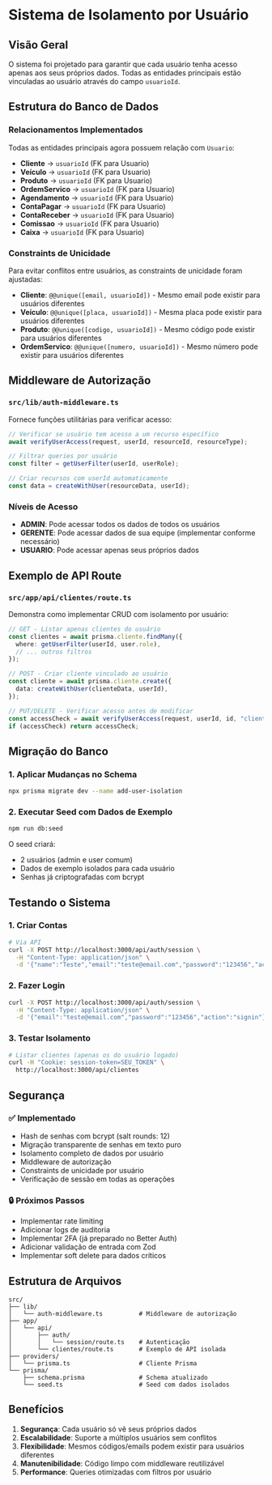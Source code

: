 # Sistema de Isolamento por Usuário

## Visão Geral

O sistema foi projetado para garantir que cada usuário tenha acesso apenas aos seus próprios dados. Todas as entidades principais estão vinculadas ao usuário através do campo `usuarioId`.

## Estrutura do Banco de Dados

### Relacionamentos Implementados

Todas as entidades principais agora possuem relação com `Usuario`:

- **Cliente** → `usuarioId` (FK para Usuario)
- **Veículo** → `usuarioId` (FK para Usuario)
- **Produto** → `usuarioId` (FK para Usuario)
- **OrdemServico** → `usuarioId` (FK para Usuario)
- **Agendamento** → `usuarioId` (FK para Usuario)
- **ContaPagar** → `usuarioId` (FK para Usuario)
- **ContaReceber** → `usuarioId` (FK para Usuario)
- **Comissao** → `usuarioId` (FK para Usuario)
- **Caixa** → `usuarioId` (FK para Usuario)

### Constraints de Unicidade

Para evitar conflitos entre usuários, as constraints de unicidade foram ajustadas:

- **Cliente**: `@@unique([email, usuarioId])` - Mesmo email pode existir para usuários diferentes
- **Veículo**: `@@unique([placa, usuarioId])` - Mesma placa pode existir para usuários diferentes
- **Produto**: `@@unique([codigo, usuarioId])` - Mesmo código pode existir para usuários diferentes
- **OrdemServico**: `@@unique([numero, usuarioId])` - Mesmo número pode existir para usuários diferentes

## Middleware de Autorização

### `src/lib/auth-middleware.ts`

Fornece funções utilitárias para verificar acesso:

```typescript
// Verificar se usuário tem acesso a um recurso específico
await verifyUserAccess(request, userId, resourceId, resourceType);

// Filtrar queries por usuário
const filter = getUserFilter(userId, userRole);

// Criar recursos com userId automaticamente
const data = createWithUser(resourceData, userId);
```

### Níveis de Acesso

- **ADMIN**: Pode acessar todos os dados de todos os usuários
- **GERENTE**: Pode acessar dados de sua equipe (implementar conforme necessário)
- **USUARIO**: Pode acessar apenas seus próprios dados

## Exemplo de API Route

### `src/app/api/clientes/route.ts`

Demonstra como implementar CRUD com isolamento por usuário:

```typescript
// GET - Listar apenas clientes do usuário
const clientes = await prisma.cliente.findMany({
  where: getUserFilter(userId, user.role),
  // ... outros filtros
});

// POST - Criar cliente vinculado ao usuário
const cliente = await prisma.cliente.create({
  data: createWithUser(clienteData, userId),
});

// PUT/DELETE - Verificar acesso antes de modificar
const accessCheck = await verifyUserAccess(request, userId, id, "cliente");
if (accessCheck) return accessCheck;
```

## Migração do Banco

### 1. Aplicar Mudanças no Schema

```bash
npx prisma migrate dev --name add-user-isolation
```

### 2. Executar Seed com Dados de Exemplo

```bash
npm run db:seed
```

O seed criará:

- 2 usuários (admin e user comum)
- Dados de exemplo isolados para cada usuário
- Senhas já criptografadas com bcrypt

## Testando o Sistema

### 1. Criar Contas

```bash
# Via API
curl -X POST http://localhost:3000/api/auth/session \
  -H "Content-Type: application/json" \
  -d '{"name":"Teste","email":"teste@email.com","password":"123456","action":"signup"}'
```

### 2. Fazer Login

```bash
curl -X POST http://localhost:3000/api/auth/session \
  -H "Content-Type: application/json" \
  -d '{"email":"teste@email.com","password":"123456","action":"signin"}'
```

### 3. Testar Isolamento

```bash
# Listar clientes (apenas os do usuário logado)
curl -H "Cookie: session-token=SEU_TOKEN" \
  http://localhost:3000/api/clientes
```

## Segurança

### ✅ Implementado

- Hash de senhas com bcrypt (salt rounds: 12)
- Migração transparente de senhas em texto puro
- Isolamento completo de dados por usuário
- Middleware de autorização
- Constraints de unicidade por usuário
- Verificação de sessão em todas as operações

### 🔒 Próximos Passos

- Implementar rate limiting
- Adicionar logs de auditoria
- Implementar 2FA (já preparado no Better Auth)
- Adicionar validação de entrada com Zod
- Implementar soft delete para dados críticos

## Estrutura de Arquivos

```
src/
├── lib/
│   └── auth-middleware.ts          # Middleware de autorização
├── app/
│   └── api/
│       ├── auth/
│       │   └── session/route.ts    # Autenticação
│       └── clientes/route.ts       # Exemplo de API isolada
├── providers/
│   └── prisma.ts                   # Cliente Prisma
└── prisma/
    ├── schema.prisma               # Schema atualizado
    └── seed.ts                     # Seed com dados isolados
```

## Benefícios

1. **Segurança**: Cada usuário só vê seus próprios dados
2. **Escalabilidade**: Suporte a múltiplos usuários sem conflitos
3. **Flexibilidade**: Mesmos códigos/emails podem existir para usuários diferentes
4. **Manutenibilidade**: Código limpo com middleware reutilizável
5. **Performance**: Queries otimizadas com filtros por usuário
